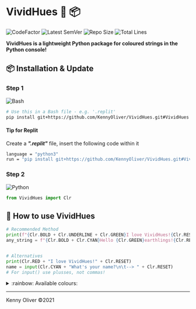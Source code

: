 # VividHues :rainbow: :package:

![CodeFactor](https://www.codefactor.io/repository/github/KennyOliver/vividHues/badge?style=for-the-badge)
![Latest SemVer](https://img.shields.io/github/v/tag/KennyOliver/vividHues?label=version&sort=semver&style=for-the-badge)
![Repo Size](https://img.shields.io/github/repo-size/KennyOliver/vividHues?style=for-the-badge)
![Total Lines](https://img.shields.io/tokei/lines/github/KennyOliver/vividHues?style=for-the-badge)

<!-- [![repl](https://repl.it/badge/github/KennyOliver/vividHues)](https://repl.it/@KennyOliver/vividHues) -->

**VividHues is a lightweight Python package for coloured strings in the Python console!**


## :package: Installation & Update
### Step 1
![Bash](https://img.shields.io/badge/GNU%20Bash-4EAA25?style=for-the-badge&logo=gnu-bash&logoColor=white)
```bash
# Use this in a Bash file - e.g. '.replit'
pip install git+https://github.com/KennyOliver/VividHues.git#VividHues
```

#### Tip for Replit
Create a _**".replit"**_ file,
insert the following code within it
```bash
language = "python3"
run = "pip install git+https://github.com/KennyOliver/VividHues.git#VividHues; python main.py"
```

### Step 2
![Python](https://img.shields.io/badge/Python-3776AB?style=for-the-badge&logo=python&logoColor=white)
```python
from VividHues import Clr
```

## :toolbox: How to use VividHues
```python
# Recommended Method
print(f"{Clr.BOLD + Clr.UNDERLINE + Clr.GREEN}I love VividHues!{Clr.RESET}")
any_string = f"{Clr.BOLD + Clr.CYAN}Hello {Clr.GREEN}earthlings!{Clr.RESET}"


# Alternatives
print(Clr.RED + "I love VividHues!" + Clr.RESET)
name = input(Clr.CYAN + "What's your name?\n\t--> " + Clr.RESET)
# For input() use plusses, not commas!
```

<details><summary>:rainbow: Available colours:</summary>

#### _COLOURS_
* RED
* ORANGE
* YELLOW
* LIME
* GREEN
* BLUE
* CYAN
* PURPLE
* PINK
* BLACK
* WHITE

#### _FORMATTING_
* UNDERLINE
* BOLD
* RESET

</details>

---
Kenny Oliver ©2021
